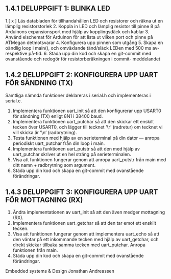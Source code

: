 ## 1.4.1 DELUPPGIFT 1: BLINKA LED
1.[ x ] Läs databladen för tillhandahållen LED och resistorer och räkna ut en lämplig resistorstorlek
2. Koppla in LED och lämplig resistor till pinne 8 på Arduinons expansionsport med hjälp av
    kopplingsdäck och kablar
3. Använd elschemat för Arduinon för att lista ut vilken port och pinne på ATMegan detmotsvarar
4. Konfigurera upp pinnen som utgång
5. Skapa en oändlig loop i main(), och omväxlande tänd/släck LEDen med 500 ms av- respektive
    på-tid.
6. Städa upp din kod och skapa en git-commit med ovanstående och redogör för resistorberäkningen i
commit- meddelandet

## 1.4.2 DELUPPGIFT 2: KONFIGURERA UPP UART FÖR SÄNDNING (TX)
Samtliga nämnda funktioner deklareras i serial.h och implementeras i serial.c.
1. Implementera funktionen uart_init så att den konfigurerar upp USART0 för sändning (TX) enligt 8N1 i 38400 baud.
2. Implementera funktionen uart_putchar så att den skickar ett enskilt tecken över USART0, och lägger till tecknet ’\r’     (radretur) om tecknet vi vill skicka är ’\n’ (radbrytning).
3. Testa funktionen med hjälp av en serieterminal på din dator — anropa periodiskt uart_putchar från din loop i main.
4. Implementera funktionen uart_putstr så att den med hjälp av uart_putchar skriver ut en hel sträng på serieterminalen.
5. Visa att funktionen fungerar genom att anropa uart_putstr från main med ditt namn + radbrytning som argument.
6. Städa upp din kod och skapa en git-commit med ovanstående förändringar.

## 1.4.3 DELUPPGIFT 3: KONFIGURERA UPP UART FÖR MOTTAGNING (RX)
1. Ändra implementationen av uart_init så att den även medger mottagning (RX).
2. Implementera funktionen uart_getchar så att den tar emot ett enskilt tecken.
3. Visa att funktionen fungerar genom att implementera uart_echo så att den väntar på ett inkommande tecken med hjälp av uart_getchar,
   och direkt skickar tillbaka samma tecken med uart_putchar. Anropa funktionen från main.
4. Städa upp din kod och skapa en git-commit med ovanstående förändringar.



Embedded systems &amp; Design Jonathan Andreassen

